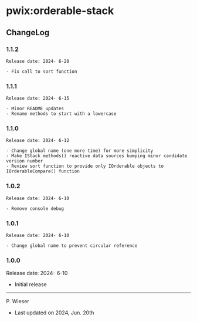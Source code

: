 # pwix:orderable-stack

## ChangeLog

### 1.1.2

    Release date: 2024- 6-20

    - Fix call to sort function

### 1.1.1

    Release date: 2024- 6-15

    - Minor README updates
    - Rename methods to start with a lowercase

### 1.1.0

    Release date: 2024- 6-12

    - Change global name (one more time) for more simplicity
    - Make IStack methods() reactive data sources bumping minor candidate version number
    - Review sort function to provide only IOrderable objects to IOrderableCompare() function

### 1.0.2

    Release date: 2024- 6-10

    - Remove console debug

### 1.0.1

    Release date: 2024- 6-10

    - Change global name to prevent circular reference

### 1.0.0

Release date: 2024- 6-10

- Initial release

---
P. Wieser
- Last updated on 2024, Jun. 20th

